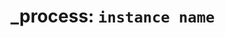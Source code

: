 ---
---
_process: `instance name`
===========================================================================

